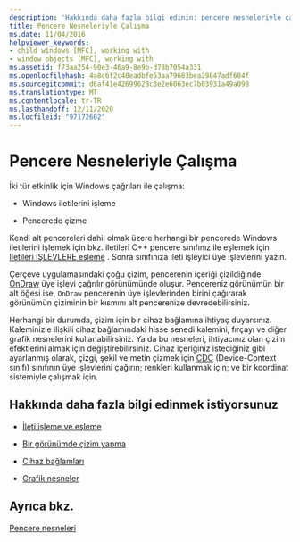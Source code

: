 ```yaml
---
description: 'Hakkında daha fazla bilgi edinin: pencere nesneleriyle çalışma'
title: Pencere Nesneleriyle Çalışma
ms.date: 11/04/2016
helpviewer_keywords:
- child windows [MFC], working with
- window objects [MFC], working with
ms.assetid: f73aa254-90e3-46a9-8e9b-d78b7054a331
ms.openlocfilehash: 4a8c6f2c40eadbfe53aa79683bea29847adf684f
ms.sourcegitcommit: d6af41e42699628c3e2e6063ec7b03931a49a098
ms.translationtype: MT
ms.contentlocale: tr-TR
ms.lasthandoff: 12/11/2020
ms.locfileid: "97172602"
---
```

# <a name="working-with-window-objects"></a>Pencere Nesneleriyle Çalışma

İki tür etkinlik için Windows çağrıları ile çalışma:

- Windows iletilerini işleme

- Pencerede çizme

Kendi alt pencereleri dahil olmak üzere herhangi bir pencerede Windows iletilerini işlemek için bkz. iletileri C++ pencere sınıfınız ile eşlemek için [Iletileri IŞLEVLERE eşleme](../mfc/reference/mapping-messages-to-functions.md) . Sonra sınıfınıza ileti işleyici üye işlevlerini yazın.

Çerçeve uygulamasındaki çoğu çizim, pencerenin içeriği çizildiğinde [OnDraw](../mfc/reference/cview-class.md#ondraw) üye işlevi çağrılır görünümünde oluşur. Pencereniz görünümün bir alt öğesi ise, `OnDraw` pencerenin üye işlevlerinden birini çağırarak görünümün çiziminin bir kısmını alt pencerenize devredebilirsiniz.

Herhangi bir durumda, çizim için bir cihaz bağlamına ihtiyaç duyarsınız. Kaleminizle ilişkili cihaz bağlamındaki hisse senedi kalemini, fırçayı ve diğer grafik nesnelerini kullanabilirsiniz. Ya da bu nesneleri, ihtiyacınız olan çizim efektlerini almak için değiştirebilirsiniz. Cihaz içeriğiniz istediğiniz gibi ayarlanmış olarak, çizgi, şekil ve metin çizmek için [CDC](../mfc/reference/cdc-class.md) (Device-Context sınıfı) sınıfının üye işlevlerini çağırın; renkleri kullanmak için; ve bir koordinat sistemiyle çalışmak için.

## <a name="what-do-you-want-to-know-more-about"></a>Hakkında daha fazla bilgi edinmek istiyorsunuz

- [İleti işleme ve eşleme](../mfc/message-handling-and-mapping.md)

- [Bir görünümde çizim yapma](../mfc/drawing-in-a-view.md)

- [Cihaz bağlamları](../mfc/device-contexts.md)

- [Grafik nesneler](../mfc/graphic-objects.md)

## <a name="see-also"></a>Ayrıca bkz.

[Pencere nesneleri](../mfc/window-objects.md)
